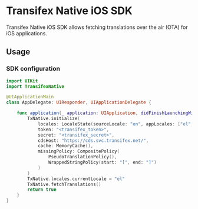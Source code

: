 # Transifex Native iOS SDK

Transifex Native iOS SDK allows fetching translations over the air (OTA) for iOS applications.

## Usage

### SDK configuration
```swift
import UIKit
import TransifexNative

@UIApplicationMain
class AppDelegate: UIResponder, UIApplicationDelegate {

    func application(_ application: UIApplication, didFinishLaunchingWithOptions launchOptions: [UIApplication.LaunchOptionsKey: Any]?) -> Bool {
        TxNative.initialize(
            locales: LocaleState(sourceLocale: "en", appLocales: ["el", "fr"]),
            token: "<transifex_token>",
            secret: "<transifex_secret>",
            cdsHost: "https://cds.svc.transifex.net/",
            cache: MemoryCache(),
            missingPolicy: CompositePolicy(
                PseudoTranslationPolicy(),
                WrappedStringPolicy(start: "[", end: "]")
            )
        )
        TxNative.locales.currentLocale = "el"
        TxNative.fetchTranslations()
        return true
    }
}
```
